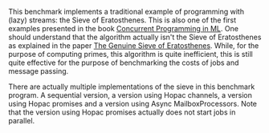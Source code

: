 This benchmark implements a traditional example of programming with (lazy)
streams: the Sieve of Eratosthenes.  This is also one of the first examples
presented in the book
[Concurrent Programming in ML](http://www.cambridge.org/us/academic/subjects/computer-science/distributed-networked-and-mobile-computing/concurrent-programming-ml).
One should understand that the algorithm actually isn't the Sieve of
Eratosthenes as explained in the paper
[The Genuine Sieve of Eratosthenes](http://www.cs.hmc.edu/~oneill/papers/Sieve-JFP.pdf).
While, for the purpose of computing primes, this algorithm is quite inefficient,
this is still quite effective for the purpose of benchmarking the costs of jobs
and message passing.

There are actually multiple implementations of the sieve in this benchmark
program.  A sequential version, a version using Hopac channels, a version using
Hopac promises and a version using Async MailboxProcessors.  Note that the
version using Hopac promises actually does not start jobs in parallel.
